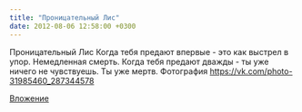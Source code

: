 ```yaml
---
title: "Проницательный Лис"
date: 2012-08-06 12:58:00 +0300
---
```


Проницательный Лис
Когда тебя предают впервые - это как выстрел в упор. Немедленная смерть. Когда тебя предают дважды - ты уже ничего не чувствуешь. Ты уже мертв.
Фотография
https://vk.com/photo-31985460_287344578

[Вложение](https://vk.com/photo-31985460_287344578)
